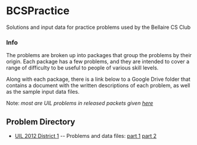 # BCSPractice
Solutions and input data for practice problems used by the Bellaire CS Club

### Info
The problems are broken up into packages that group the problems by their origin.
Each package has a few problems, and they are intended to cover a range of difficulty to be useful to people of various skill levels.

Along with each package, there is a link below to a Google Drive folder that contains a document with the written descriptions of each problem, as well as the sample input data files.

Note: *most are UIL problems in released packets given [here](http://www.cs.utexas.edu/users/scottm/uil/practiceMaterials.html)*

## Problem Directory
- [UIL 2012 District 1](uil2012district1)
-- Problems and data files: [part 1](bit.ly/BCS005) [part 2](bit.ly/BCS008)